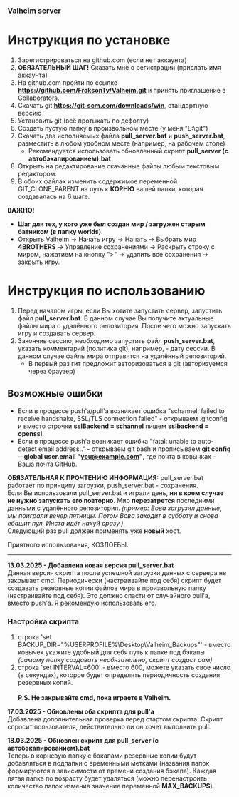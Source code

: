 ### Valheim server

# Инструкция по установке
1. Зарегистрироваться на github.com (если нет аккаунта)
2. **ОБЯЗАТЕЛЬНЫЙ ШАГ!** Сказать мне о регистрации (прислать имя аккаунта)
3. На github.com пройти по ссылке **https://github.com/FroksonTy/Valheim.git** и принять приглашение в Collaborators.
4. Скачать git **https://git-scm.com/downloads/win**, стандартную версию
5. Установить git (всё протыкать по дефолту)
6. Создать пустую папку в произвольном месте (у меня "E:\git")
7. Скачать два исполняемых файла **pull_server.bat** и **push_server.bat**, разместить в любом удобном месте (например, на рабочем столе)
   - Рекомендуется использовать обновленный скрипт **pull_server (с автобэкапированием).bat**
9. Открыть на редактирование скачанные файлы любым текстовым редактором.
10. В обоих файлах изменить содержимое переменной GIT_CLONE_PARENT на путь к **КОРНЮ** вашей папки, которая создавалась на 6 шаге.

**ВАЖНО!**
* **Шаг для тех, у кого уже был создан мир / загружен старым батником (в папку worlds)**. 
* Открыть Valheim -> Начать игру -> Начать -> Выбрать мир **4BROTHERS** -> Управление сохранениями -> Раскрыть строку с миром, нажатием на кнопку ">" -> удалить все сохранения -> закрыть игру.

# Инструкция по использованию
1. Перед началом игры, если Вы хотите запустить сервер, запустить файл **pull_server.bat**. В данном случае Вы получите актуальные файлы мира с удалённого репозитория. После чего можно запускать игру и создавать сервер.
2. Закончив сессию, необходимо запустить файл **push_server.bat**, указать комментарий (политика git), например, - дату сессии. В данном случае файлы мира отправятся на удалённый репозиторий.<br>
    - В первый раз гит предложит авторизоваться в git (авторизуемся через браузер)<br>
     

## Возможные ошибки
* Если в процессе push'а/pull'а возникает ошибка "schannel: failed to receive handshake, SSL/TLS connection failed" - открываем .gitconfig и вместо строчки **sslBackend = schannel** пишем **sslbackend = openssl**.
* Если в процессе push'а возникает ошибка "fatal: unable to auto-detect email address.." - открываем git bash и прописываем **git config --global user.email "you@example.com"**, где почта в ковычках - Ваша почта GitHub.

**ОБЯЗАТЕЛЬНАЯ К ПРОЧТЕНИЮ ИНФОРМАЦИЯ:**
pull_server.bat работает по принципу загрузки, push_server.bat - сохранения. <br>
Если Вы использовали pull_server.bat и играли день, **ни в коем случае не нужно запускать его повторно**. Мир **перезатрется** последними данными с удалённого репозитория. _(пример: Вова загрузил данные, мы поиграли вечер пятницы. Потом Вова заходит в субботу и снова ебашит пул. Инста идёт нахуй сразу.)_<br>
Следующий раз pull должен применять уже **новый** хост. 

Приятного использования, КОЗЛОЕБЫ.

---------------------------------------------------
**13.03.2025 - Добавлена новая версия pull_server.bat**<br>
Данная версия скрипта после успешной загрузки данных с сервера не закрывает cmd. Периодически (настраивайте под себя) скрипт будет создавать резервные копии файлов мира в произвольную папку (настраивайте под себя). Это должно спасти от случайного pull'а, вместо push'а. Я рекомендую использовать его.<br>
### Настройка скрипта
1. строка 'set BACKUP_DIR="%USERPROFILE%\Desktop\Valheim_Backups"' - вместо ковычек укажите удобный для себя путь к папке под бэкапы _(самому папку создавать необязательно, скрипт создаст сам)_
2. строка 'set INTERVAL=600' - вместо 600, можете указать свое число (в секундах), которое будет определять периодичность создания резервных копий.<br><br>
**P.S. Не закрывайте cmd, пока играете в Valheim.**

**17.03.2025 - Обновлены оба скрипта для pull'а**<br>
Добавлена дополнительная проверка перед стартом скрипта. Скрипт спросит пользователя, действительно ли он хочет выполнить pull.

**18.03.2025 - Обновлен скрипт для pull_server (с автобэкапированием).bat**<br>
Теперь в корневую папку с бэкапами резервные копии будут добавляться в подпапки с временными метками (названия папок формируются в зависимости от времени создания бэкапа). Каждая пятая папка по возрасту будет удаляться (можно перенастроить количество папок изменив значение переменной **MAX_BACKUPS**).

